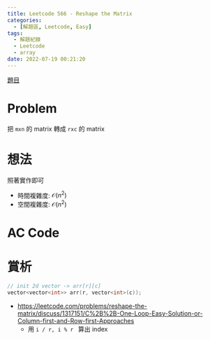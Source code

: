 ```yaml
---
title: Leetcode 566 - Reshape the Matrix
categories:
  - [解題區, Leetcode, Easy]
tags:
  - 解題紀錄
  - Leetcode
  - array
date: 2022-07-19 00:21:20
---
```


[題目](https://leetcode.com/problems/reshape-the-matrix/)

# Problem

把 `mxn` 的 matrix 轉成 `rxc` 的 matrix

# 想法

照著實作即可

- 時間複雜度: $\mathcal{O}(n^2)$
- 空間複雜度: $\mathcal{O}(n^2)$

# AC Code

<script src="https://emgithub.com/embed-v2.js?target=https%3A%2F%2Fgithub.com%2Froy4801%2Fsolved_problems%2Fblob%2Fmaster%2Fleetcode%2F566.cpp%23L17-L44&style=github&showBorder=on&showLineNumbers=on&showFileMeta=on&showCopy=on"></script>

# 賞析

```cpp
// init 2d vector -> arr[r][c] 
vector<vector<int>> arr(r, vector<int>(c));
```

- https://leetcode.com/problems/reshape-the-matrix/discuss/1317151/C%2B%2B-One-Loop-Easy-Solution-or-Column-first-and-Row-first-Approaches
  - 用 `i / r, i % r ` 算出 index

